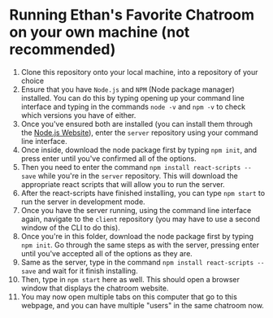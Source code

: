 # Running Ethan's Favorite Chatroom on your own machine (not recommended)

1. Clone this repository onto your local machine, into a repository of your choice
2. Ensure that you have `Node.js` and `NPM` (Node package manager) installed. You can do this by typing opening up your command line interface and typing in the commands `node -v` and `npm -v` to check which versions you have of either.
3. Once you've ensured both are installed (you can install them through the [Node.js Website](https://nodejs.org/en)), enter the `server` repository using your command line interface.
4. Once inside, download the node package first by typing `npm init`, and press enter until you've confirmed all of the options. 
5. Then you need to enter the command `npm install react-scripts --save` while you're in the `server` repository. This will download the appropriate react scripts that will allow you to run the server.
6. After the react-scripts have finished installing, you can type `npm start` to run the server in development mode.
7. Once you have the server running, using the command line interface again, navigate to the `client` repository (you may have to use a second window of the CLI to do this).
8. Once you're in this folder, download the node package first by typing `npm init`. Go through the same steps as with the server, pressing enter until you've accepted all of the options as they are. 
9. Same as the server, type in the command `npm install react-scripts --save` and wait for it finish installing.
10. Then, type in `npm start` here as well. This should open a browser window that displays the chatroom website.
11. You may now open multiple tabs on this computer that go to this webpage, and you can have multiple "users" in the same chatroom now.
